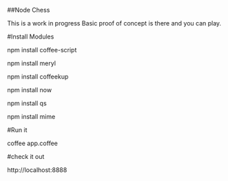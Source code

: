 ##Node Chess

This is a work in progress
Basic proof of concept is there and you can play.

#Install Modules

npm install coffee-script

npm install meryl

npm install coffeekup

npm install now

npm install qs

npm install mime

#Run it

coffee app.coffee

#check it out

http://localhost:8888
